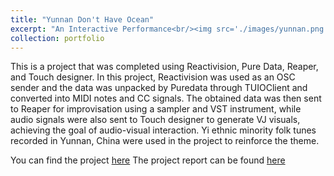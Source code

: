 ```yaml
---
title: "Yunnan Don't Have Ocean"
excerpt: "An Interactive Performance<br/><img src='./images/yunnan.png'>"
collection: portfolio
---
```


This is a project that was completed using Reactivision, Pure Data, Reaper, and Touch designer. In this project, Reactivision was used as an OSC sender and the data was unpacked by Puredata through TUIOClient and converted into MIDI notes and CC signals. The obtained data was then sent to Reaper for improvisation using a sampler and VST instrument, while audio signals were also sent to Touch designer to generate VJ visuals, achieving the goal of audio-visual interaction. Yi ethnic minority folk tunes recorded in Yunnan, China were used in the project to reinforce the theme.

You can find the project [here](https://www.youtube.com/watch?v=zwkSo5Sl8Ds&t=103s)
The project report can be found [here](files/Yunnan_Dont_Have_Ocean.pdf)
